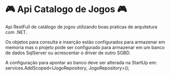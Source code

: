 # :video_game: Api Catalogo de Jogos :video_game:
Api RestFull de catálogo de jogos utilizando boas praticas de arquitetura com .NET.

Os objetos para consulta e inserção estão configurados para armazenar em memoria mas o projeto pode ser configurado para armazenar em um banco de dados SqlServer ou acrescentar o driver de outro SGBD.

A configuração para apontar ao banco deve ser alterada na StartUp em: services.AddScoped<IJogoRepository, JogoRepository>();